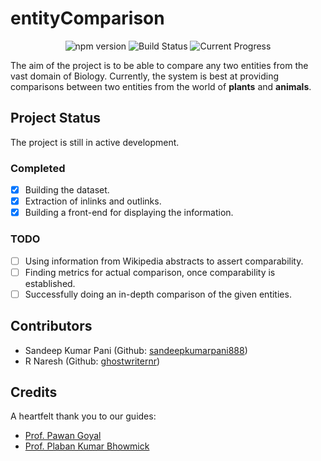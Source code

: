 # entityComparison

<p align="center">
  <img src="https://img.shields.io/npm/v/npm.svg?maxAge=2592000" alt="npm version">

  <img src="https://travis-ci.org/ghostwriternr/entityComparison.svg?branch=master" alt="Build Status">

  <img src="https://img.shields.io/waffle/label/evancohen/smart-mirror/in%20progress.svg?maxAge=2592000" alt="Current Progress">
</p>


The aim of the project is to be able to compare any two entities from the vast domain of Biology. Currently, the system is best at providing comparisons between two entities from the world of __plants__ and __animals__.

## Project Status
The project is still in active development.

### Completed
- [x] Building the dataset.
- [x] Extraction of inlinks and outlinks.
- [x] Building a front-end for displaying the information.

### TODO
- [ ] Using information from Wikipedia abstracts to assert comparability.
- [ ] Finding metrics for actual comparison, once comparability is established.
- [ ] Successfully doing an in-depth comparison of the given entities.

## Contributors
- Sandeep Kumar Pani (Github: [sandeepkumarpani888](https://github.com/sandeepkumarpani888))
- R Naresh (Github: [ghostwriternr](https://github.com/ghostwriternr))

## Credits
A heartfelt thank you to our guides:
- [Prof. Pawan Goyal](http://cse.iitkgp.ac.in/~pawang/)
- [Prof. Plaban Kumar Bhowmick](http://www1.iitkgp.ac.in/fac-profiles/showprofile.php?empcode=SUmdX)